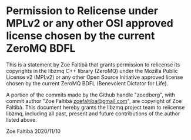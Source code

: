 # Permission to Relicense under MPLv2 or any other OSI approved license chosen by the current ZeroMQ BDFL

This is a statement by Zoe Faltibà
that grants permission to relicense its copyrights in the libzmq C++
library (ZeroMQ) under the Mozilla Public License v2 (MPLv2) or any other
Open Source Initiative approved license chosen by the current ZeroMQ
BDFL (Benevolent Dictator for Life).

A portion of the commits made by the Github handle "zoedberg", with
commit author "Zoe Faltibà zoefaltiba@gmail.com", are copyright of Zoe Faltibà.
This document hereby grants the libzmq project team to relicense libzmq,
including all past, present and future contributions of the author listed above.

Zoe Faltibà
2020/11/10

